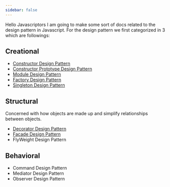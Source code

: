 ```yaml
---
sidebar: false
---
```


Hello Javascriptors I am going to make some sort of docs related to the design pattern in Javascript. For the design pattern we first categorized in 3 which are followings:

## Creational
- [Constructor Design Pattern](creational/constructor-design-pattern.md)
- [Constructor Prototype Design Pattern](creational/constructor-prototype-design-pattern.md)
- [Module Design Pattern](creational/module-design-pattern.md)
- [Factory Design Pattern](creational/factory-design-pattern.md)
- [Singleton Design Pattern](creational/singleton-design-pattern.md)

## Structural

Concerned with how objects are made up and simplify relationships between objects.

- [Decorator Design Pattern](structural/decorator-design-pattern.md)
- [Facade Design Pattern](structural/facade-design-pattern.md)
- FlyWeight Design Pattern

## Behavioral
- Command Design Pattern
- Mediator Design Pattern
- Observer Design Pattern

